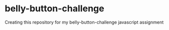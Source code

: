 # belly-button-challenge
Creating this repository for my belly-button-challenge javascript assignment
